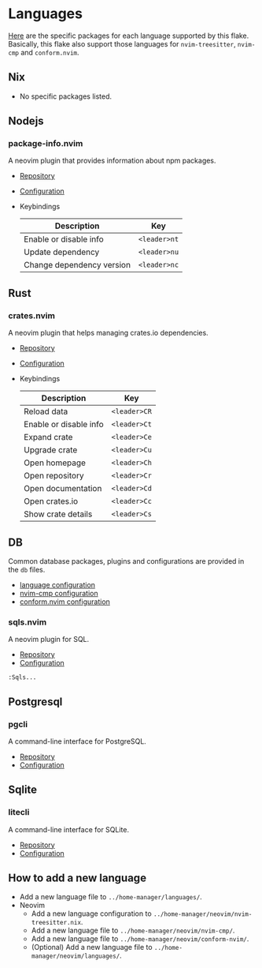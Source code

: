 # Languages

[Here](../home-manager/languages/) are the specific packages for each language supported by this flake.
Basically, this flake also support those languages for `nvim-treesitter`, `nvim-cmp` and `conform.nvim`.

## Nix

* No specific packages listed.

## Nodejs

### package-info.nvim

A neovim plugin that provides information about npm packages.

- [Repository](https://github.com/vuki656/package-info.nvim)
- [Configuration](../home-manager/neovim/languages/nodejs.nix)
- Keybindings

    | Description               | Key          |
    | ---                       | ---          |
    | Enable or disable info    | `<leader>nt` |
    | Update dependency         | `<leader>nu` |
    | Change dependency version | `<leader>nc` |

## Rust

### crates.nvim

A neovim plugin that helps managing crates.io dependencies.

- [Repository](https://github.com/saecki/crates.nvim)
- [Configuration](../home-manager/neovim/languages/rust.nix)
- Keybindings

    | Description             | Key          |
    | ---                     | ---          |
    | Reload data             | `<leader>CR` |
    | Enable or disable info  | `<leader>Ct` |
    | Expand crate            | `<leader>Ce` |
    | Upgrade crate           | `<leader>Cu` |
    | Open homepage           | `<leader>Ch` |
    | Open repository         | `<leader>Cr` |
    | Open documentation      | `<leader>Cd` |
    | Open crates.io          | `<leader>Cc` |
    | Show crate details      | `<leader>Cs` |

## DB

Common database packages, plugins and configurations are provided in the `db` files.

- [language configuration](../home-manager/languages/db.nix)
- [nvim-cmp configuration](../home-manager/neovim/nvim-cmp/db.nix)
- [conform.nvim configuration](../home-manager/neovim/conform-nvim/db.nix)

### sqls.nvim

A neovim plugin for SQL.

- [Repository](https://github.com/nanotee/sqls.nvim)
- [Configuration](../home-manager/neovim/nvim-cmp/db.nix)

```nvim
:Sqls...
```

## Postgresql

### pgcli

A command-line interface for PostgreSQL.

- [Repository](https://github.com/dbcli/pgcli)
- [Configuration](../home-manager/languages/postgresql.nix)

## Sqlite

### litecli

A command-line interface for SQLite.

- [Repository](https://github.com/dbcli/litecli)
- [Configuration](../home-manager/languages/sqlite.nix)

## How to add a new language

- Add a new language file to `../home-manager/languages/`.
- Neovim
    - Add a new language configuration to `../home-manager/neovim/nvim-treesitter.nix`.
    - Add a new language file to `../home-manager/neovim/nvim-cmp/`.
    - Add a new language file to `../home-manager/neovim/conform-nvim/`.
    - (Optional) Add a new language file to `../home-manager/neovim/languages/`.
